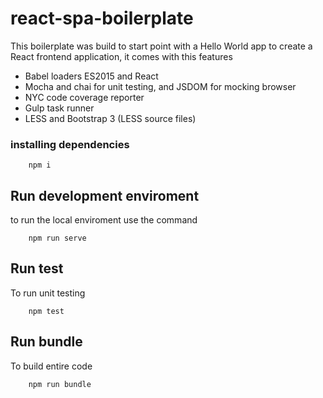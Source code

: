 # react-spa-boilerplate

This boilerplate was build to start point with a Hello World app to create a React frontend application, it comes with this features

*  Babel loaders ES2015 and React
*  Mocha and chai for unit testing, and JSDOM for mocking browser
*  NYC code coverage reporter
*  Gulp task runner 
*  LESS and Bootstrap 3 (LESS source files)



### installing dependencies 

        npm i

## Run development enviroment

to run the local enviroment use the command 

        npm run serve

## Run test

To run unit testing

        npm test

## Run bundle

To build entire code

        npm run bundle
